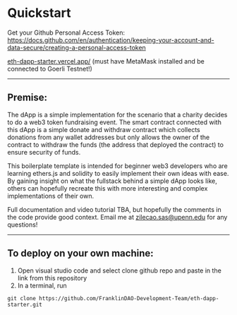 # Quickstart

Get your Github Personal Access Token: https://docs.github.com/en/authentication/keeping-your-account-and-data-secure/creating-a-personal-access-token

[eth-dapp-starter.vercel.app/](https://eth-dapp-starter.vercel.app/) (must have MetaMask installed and be connected to Goerli Testnet!)

---


## Premise: 

The dApp is a simple implementation for the scenario that a charity decides to do a web3 token fundraising event. The smart contract connected with this dApp is a simple donate and withdraw contract which collects donations from any wallet addresses but only allows the owner of the contract to withdraw the funds (the address that deployed the contract) to ensure security of funds. 

This boilerplate template is intended for beginner web3 developers who are learning ethers.js and solidity to easily implement their own ideas with ease. By gaining insight on what the fullstack behind a simple dApp looks like, others can hopefully recreate this with more interesting and complex implementations of their own.

Full documentation and video tutorial TBA, but hopefully the comments in the code provide good context. Email me at zilecao.sas@upenn.edu for any questions!

---


## To deploy on your own machine:

1. Open visual studio code and select clone github repo and paste in the link from this repository
2. In a terminal, run 

```
git clone https://github.com/FranklinDAO-Development-Team/eth-dapp-starter.git
```
